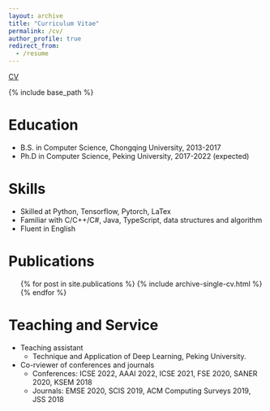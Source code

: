 ```yaml
---
layout: archive
title: "Curriculum Vitae"
permalink: /cv/
author_profile: true
redirect_from:
  - /resume
---
```


[CV]()

{% include base_path %}

Education
======
* B.S. in Computer Science, Chongqing University, 2013-2017
* Ph.D in Computer Science, Peking University, 2017-2022 (expected)
  
Skills
======
* Skilled at Python, Tensorflow, Pytorch, LaTex
* Familiar with C/C++/C\#, Java, TypeScript, data structures and algorithm
* Fluent in English

Publications
======
  <ul>{% for post in site.publications %}
    {% include archive-single-cv.html %}
  {% endfor %}</ul>
  
  
<!-- Teaching
======
  <ul>{% for post in site.teaching %}
    {% include archive-single-cv.html %}
  {% endfor %}</ul> -->
  
Teaching and Service 
======
* Teaching assistant
  * Technique and Application of Deep Learning, Peking University.
* Co-rviewer of conferences and journals
  * Conferences: ICSE 2022, AAAI 2022, ICSE 2021, FSE 2020, SANER 2020, KSEM 2018
  * Journals: EMSE 2020, SCIS 2019, ACM Computing Surveys 2019, JSS 2018 

